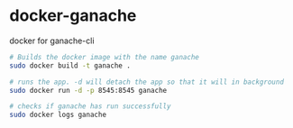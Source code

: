 # docker-ganache
docker for ganache-cli

```sh
# Builds the docker image with the name ganache
sudo docker build -t ganache .

# runs the app. -d will detach the app so that it will in background
sudo docker run -d -p 8545:8545 ganache

# checks if ganache has run successfully
sudo docker logs ganache
```
